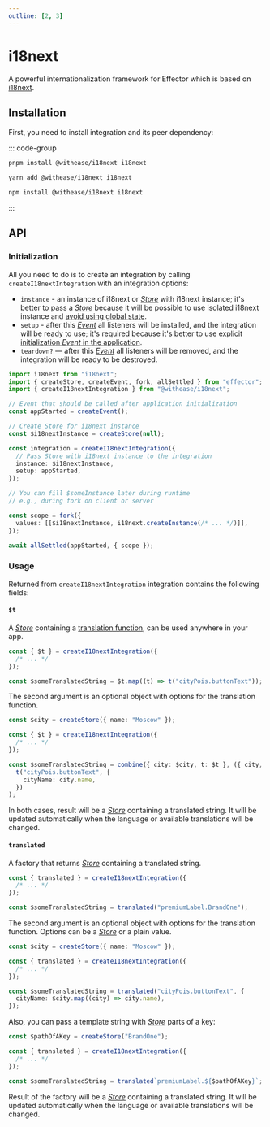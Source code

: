 ```yaml
---
outline: [2, 3]
---
```


# i18next

A powerful internationalization framework for Effector which is based on [i18next](https://www.i18next.com/).

## Installation

First, you need to install integration and its peer dependency:

::: code-group

```sh [pnpm]
pnpm install @withease/i18next i18next
```

```sh [yarn]
yarn add @withease/i18next i18next
```

```sh [npm]
npm install @withease/i18next i18next
```

:::

## API

### Initialization

All you need to do is to create an integration by calling `createI18nextIntegration` with an integration options:

- `instance` - an instance of i18next or [_Store_](https://effector.dev/docs/api/effector/store) with i18next instance; it's better to pass a [_Store_](https://effector.dev/docs/api/effector/store) because it will be possible to use isolated i18next instance and [avoid using global state](/magazine/global_variables).
- `setup` - after this [_Event_](https://effector.dev/docs/api/effector/event) all listeners will be installed, and the integration will be ready to use; it's required because it's better to use [explicit initialization _Event_ in the application](/magazine/explicit_start).
- `teardown?` — after this [_Event_](https://effector.dev/docs/api/effector/event) all listeners will be removed, and the integration will be ready to be destroyed.

```ts
import i18next from "i18next";
import { createStore, createEvent, fork, allSettled } from "effector";
import { createI18nextIntegration } from "@withease/i18next";

// Event that should be called after application initialization
const appStarted = createEvent();

// Create Store for i18next instance
const $i18nextInstance = createStore(null);

const integration = createI18nextIntegration({
  // Pass Store with i18next instance to the integration
  instance: $i18nextInstance,
  setup: appStarted,
});

// You can fill $someInstance later during runtime
// e.g., during fork on client or server

const scope = fork({
  values: [[$i18nextInstance, i18next.createInstance(/* ... */)]],
});

await allSettled(appStarted, { scope });
```

### Usage

Returned from `createI18nextIntegration` integration contains the following fields:

#### `$t`

A [_Store_](https://effector.dev/docs/api/effector/store) containing a [translation function](https://www.i18next.com/overview/api#t), can be used anywhere in your app.

```ts
const { $t } = createI18nextIntegration({
  /* ... */
});

const $someTranslatedString = $t.map((t) => t("cityPois.buttonText"));
```

The second argument is an optional object with options for the translation function.

```ts
const $city = createStore({ name: "Moscow" });

const { $t } = createI18nextIntegration({
  /* ... */
});

const $someTranslatedString = combine({ city: $city, t: $t }, ({ city, t }) =>
  t("cityPois.buttonText", {
    cityName: city.name,
  })
);
```

In both cases, result will be a [_Store_](https://effector.dev/docs/api/effector/store) containing a translated string. It will be updated automatically when the language or available translations will be changed.

#### `translated`

A factory that returns [_Store_](https://effector.dev/docs/api/effector/store) containing a translated string.

```ts
const { translated } = createI18nextIntegration({
  /* ... */
});

const $someTranslatedString = translated("premiumLabel.BrandOne");
```

The second argument is an optional object with options for the translation function. Options can be a [_Store_](https://effector.dev/docs/api/effector/store) or a plain value.

```ts
const $city = createStore({ name: "Moscow" });

const { translated } = createI18nextIntegration({
  /* ... */
});

const $someTranslatedString = translated("cityPois.buttonText", {
  cityName: $city.map((city) => city.name),
});
```

Also, you can pass a template string with [_Store_](https://effector.dev/docs/api/effector/store) parts of a key:

```ts
const $pathOfAKey = createStore("BrandOne");

const { translated } = createI18nextIntegration({
  /* ... */
});

const $someTranslatedString = translated`premiumLabel.${$pathOfAKey}`;
```

Result of the factory will be a [_Store_](https://effector.dev/docs/api/effector/store) containing a translated string. It will be updated automatically when the language or available translations will be changed.
